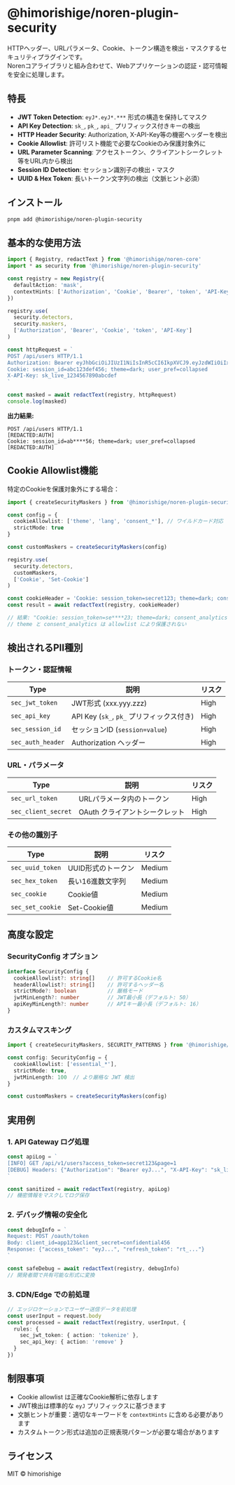 # @himorishige/noren-plugin-security

HTTPヘッダー、URLパラメータ、Cookie、トークン構造を検出・マスクするセキュリティプラグインです。  
Norenコアライブラリと組み合わせて、Webアプリケーションの認証・認可情報を安全に処理します。

## 特長

- **JWT Token Detection**: `eyJ*.eyJ*.***` 形式の構造を保持してマスク
- **API Key Detection**: `sk_`, `pk_`, `api_` プリフィックス付きキーの検出
- **HTTP Header Security**: Authorization, X-API-Key等の機密ヘッダーを検出
- **Cookie Allowlist**: 許可リスト機能で必要なCookieのみ保護対象外に
- **URL Parameter Scanning**: アクセストークン、クライアントシークレット等をURL内から検出
- **Session ID Detection**: セッション識別子の検出・マスク
- **UUID & Hex Token**: 長いトークン文字列の検出（文脈ヒント必須）

## インストール

```sh
pnpm add @himorishige/noren-plugin-security
```

## 基本的な使用方法

```typescript
import { Registry, redactText } from '@himorishige/noren-core'
import * as security from '@himorishige/noren-plugin-security'

const registry = new Registry({
  defaultAction: 'mask',
  contextHints: ['Authorization', 'Cookie', 'Bearer', 'token', 'API-Key']
})

registry.use(
  security.detectors,
  security.maskers,
  ['Authorization', 'Bearer', 'Cookie', 'token', 'API-Key']
)

const httpRequest = `
POST /api/users HTTP/1.1
Authorization: Bearer eyJhbGciOiJIUzI1NiIsInR5cCI6IkpXVCJ9.eyJzdWIiOiIxMjM0NTY3ODkwIiwibmFtZSI6IkpvaG4gRG9lIiwiaWF0IjoxNTE2MjM5MDIyfQ.SflKxwRJSMeKKF2QT4fwpMeJf36POk6yJV_adQssw5c
Cookie: session_id=abc123def456; theme=dark; user_pref=collapsed
X-API-Key: sk_live_1234567890abcdef
`

const masked = await redactText(registry, httpRequest)
console.log(masked)
```

**出力結果:**
```
POST /api/users HTTP/1.1
[REDACTED:AUTH]
Cookie: session_id=ab****56; theme=dark; user_pref=collapsed  
[REDACTED:AUTH]
```

## Cookie Allowlist機能

特定のCookieを保護対象外にする場合：

```typescript
import { createSecurityMaskers } from '@himorishige/noren-plugin-security'

const config = {
  cookieAllowlist: ['theme', 'lang', 'consent_*'], // ワイルドカード対応
  strictMode: true
}

const customMaskers = createSecurityMaskers(config)

registry.use(
  security.detectors,
  customMaskers,
  ['Cookie', 'Set-Cookie']
)

const cookieHeader = 'Cookie: session_token=secret123; theme=dark; consent_analytics=true'
const result = await redactText(registry, cookieHeader)

// 結果: "Cookie: session_token=se****23; theme=dark; consent_analytics=true"
// theme と consent_analytics は allowlist により保護されない
```

## 検出されるPII種別

### トークン・認証情報
| Type | 説明 | リスク |
|------|------|---------|
| `sec_jwt_token` | JWT形式 (xxx.yyy.zzz) | High |
| `sec_api_key` | API Key (`sk_`, `pk_` プリフィックス付き) | High |
| `sec_session_id` | セッションID (`session=value`) | High |
| `sec_auth_header` | Authorization ヘッダー | High |

### URL・パラメータ
| Type | 説明 | リスク |
|------|------|---------|
| `sec_url_token` | URLパラメータ内のトークン | High |
| `sec_client_secret` | OAuth クライアントシークレット | High |

### その他の識別子
| Type | 説明 | リスク |
|------|------|---------|
| `sec_uuid_token` | UUID形式のトークン | Medium |
| `sec_hex_token` | 長い16進数文字列 | Medium |
| `sec_cookie` | Cookie値 | Medium |
| `sec_set_cookie` | Set-Cookie値 | Medium |

## 高度な設定

### SecurityConfig オプション

```typescript
interface SecurityConfig {
  cookieAllowlist?: string[]    // 許可するCookie名
  headerAllowlist?: string[]    // 許可するヘッダー名  
  strictMode?: boolean          // 厳格モード
  jwtMinLength?: number         // JWT最小長（デフォルト: 50）
  apiKeyMinLength?: number      // APIキー最小長（デフォルト: 16）
}
```

### カスタムマスキング

```typescript
import { createSecurityMaskers, SECURITY_PATTERNS } from '@himorishige/noren-plugin-security'

const config: SecurityConfig = {
  cookieAllowlist: ['essential_*'],
  strictMode: true,
  jwtMinLength: 100  // より厳格な JWT 検出
}

const customMaskers = createSecurityMaskers(config)
```

## 実用例

### 1. API Gateway ログ処理
```typescript
const apiLog = `
[INFO] GET /api/v1/users?access_token=secret123&page=1
[DEBUG] Headers: {"Authorization": "Bearer eyJ...", "X-API-Key": "sk_live_..."}
`

const sanitized = await redactText(registry, apiLog)
// 機密情報をマスクしてログ保存
```

### 2. デバッグ情報の安全化
```typescript
const debugInfo = `
Request: POST /oauth/token
Body: client_id=app123&client_secret=confidential456
Response: {"access_token": "eyJ...", "refresh_token": "rt_..."}
`

const safeDebug = await redactText(registry, debugInfo)
// 開発者間で共有可能な形式に変換
```

### 3. CDN/Edge での前処理
```typescript
// エッジロケーションでユーザー送信データを前処理
const userInput = request.body
const processed = await redactText(registry, userInput, {
  rules: {
    sec_jwt_token: { action: 'tokenize' },
    sec_api_key: { action: 'remove' }
  }
})
```

## 制限事項

- Cookie allowlist は正確なCookie解析に依存します
- JWT検出は標準的な `eyJ` プリフィックスに基づきます
- 文脈ヒントが重要：適切なキーワードを `contextHints` に含める必要があります
- カスタムトークン形式は追加の正規表現パターンが必要な場合があります

## ライセンス

MIT © himorishige